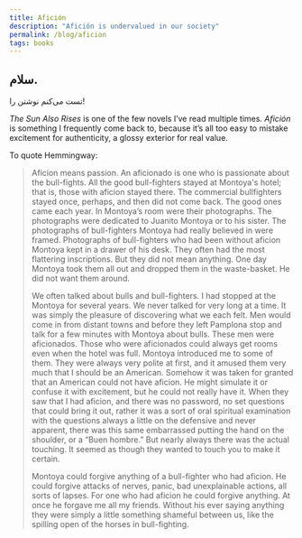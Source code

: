 ```yaml
---
title: Afición
description: "Afición is undervalued in our society" 
permalink: /blog/aficion
tags: books
--- 
```


سلام.
---
تست می‌کنم نوشتن را!



*The Sun Also Rises* is one of the few novels I’ve read multiple times. *Afición* is something I frequently come back to, because it’s all too easy to mistake excitement for authenticity, a glossy exterior for real value. 

To quote Hemmingway: 

> Aficion means passion. An aficionado is one who is passionate about the bull-fights. All the good bull-fighters stayed at Montoya's hotel; that is, those with aficion stayed there. The commercial bullfighters stayed once, perhaps, and then did not come back. The good ones came each year. In Montoya’s room were their photographs. The photographs were dedicated to Juanito Montoya or to his sister. The photographs of bull-fighters Montoya had really believed in were framed. Photographs of bull-fighters who had been without aficion Montoya kept in a drawer of his desk. They often had the most flattering inscriptions. But they did not mean anything. One day Montoya took them all out and dropped them in the waste-basket. He did not want them around.    
> 
> We often talked about bulls and bull-fighters. I had stopped at the Montoya for several years. We never talked for very long at a time. It was simply the pleasure of discovering what we each felt. Men would come in from distant towns and before they left Pamplona stop and talk for a few minutes with Montoya about bulls. These men were aficionados. Those who were aficionados could always get rooms even when the hotel was full. Montoya introduced me to some of them. They were always very polite at first, and it amused them very much that I should be an American. Somehow it was taken for granted that an American could not have aficion. He might simulate it or confuse it with excitement, but he could not really have it. When they saw that I had aficion, and there was no password, no set questions that could bring it out, rather it was a sort of oral spiritual examination with the questions always a little on the defensive and never apparent, there was this same embarrassed putting the hand on the shoulder, or a “Buen hombre.” But nearly always there was the actual touching. It seemed as though they wanted to touch you to make it certain.
>
> Montoya could forgive anything of a bull-fighter who had aficion. He could forgive attacks of nerves, panic, bad unexplainable actions, all sorts of lapses. For one who had aficion he could forgive anything. At once he forgave me all my friends. Without his ever saying anything they were simply a little something shameful between us, like the spilling open of the horses in bull-fighting.
